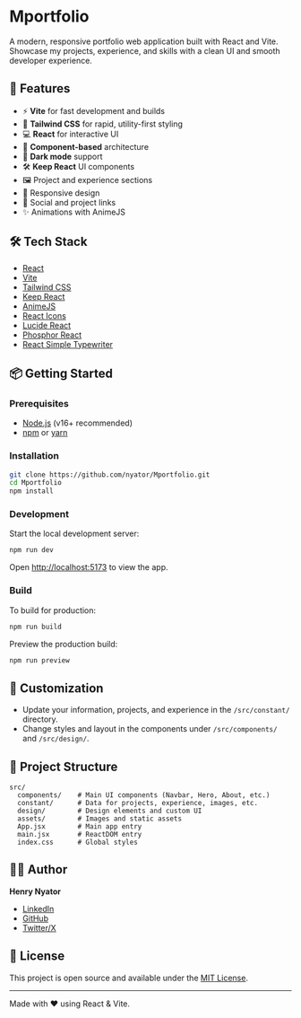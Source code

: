 # Mportfolio

A modern, responsive portfolio web application built with React and Vite.  
Showcase my projects, experience, and skills with a clean UI and smooth developer experience.

## 🚀 Features

- ⚡️ **Vite** for fast development and builds
- 🎨 **Tailwind CSS** for rapid, utility-first styling
- 💻 **React** for interactive UI
- 🧩 **Component-based** architecture
- 🌙 **Dark mode** support
- 🛠️ **Keep React** UI components
- 🖼️ Project and experience sections
- 📱 Responsive design
- 🔗 Social and project links
- ✨ Animations with AnimeJS

## 🛠️ Tech Stack

- [React](https://react.dev/)
- [Vite](https://vitejs.dev/)
- [Tailwind CSS](https://tailwindcss.com/)
- [Keep React](https://keepreact.com/)
- [AnimeJS](https://animejs.com/)
- [React Icons](https://react-icons.github.io/react-icons/)
- [Lucide React](https://lucide.dev/)
- [Phosphor React](https://phosphoricons.com/)
- [React Simple Typewriter](https://www.npmjs.com/package/react-simple-typewriter)

## 📦 Getting Started

### Prerequisites

- [Node.js](https://nodejs.org/) (v16+ recommended)
- [npm](https://www.npmjs.com/) or [yarn](https://yarnpkg.com/)

### Installation

```bash
git clone https://github.com/nyator/Mportfolio.git
cd Mportfolio
npm install
```

### Development

Start the local development server:

```bash
npm run dev
```

Open [http://localhost:5173](http://localhost:5173) to view the app.

### Build

To build for production:

```bash
npm run build
```

Preview the production build:

```bash
npm run preview
```

## 📝 Customization

- Update your information, projects, and experience in the `/src/constant/` directory.
- Change styles and layout in the components under `/src/components/` and `/src/design/`.

## 📁 Project Structure

```
src/
  components/    # Main UI components (Navbar, Hero, About, etc.)
  constant/      # Data for projects, experience, images, etc.
  design/        # Design elements and custom UI
  assets/        # Images and static assets
  App.jsx        # Main app entry
  main.jsx       # ReactDOM entry
  index.css      # Global styles
```

## 🙋‍♂️ Author

**Henry Nyator**  
- [LinkedIn](https://www.linkedin.com/in/henry-nyator-674392269/)
- [GitHub](https://github.com/nyator)
- [Twitter/X](https://x.com/nyator_)

## 📄 License

This project is open source and available under the [MIT License](LICENSE).

---
Made with ❤️ using React & Vite.
